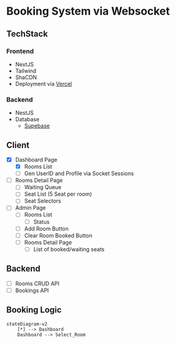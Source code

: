# Booking System via Websocket

## TechStack

### Frontend
- NextJS
- Tailwind
- ShaCDN
- Deployment via [Vercel](vercel.com)

### Backend
- NestJS
- Database
  - [Supebase](supabase.com)

## Client

- [x] Dashboard Page
  - [x] Rooms List
  - [ ] Gen UserID and Profile via Socket Sessions
- [ ] Rooms Detail Page
  - [ ] Waiting Queue
  - [ ] Seat List (5 Seat per room)
  - [ ] Seat Selectors
- [ ] Admin Page
  - [ ] Rooms List
    - [ ] Status
  - [ ] Add Room Button
  - [ ] Clear Room Booked Button
  - [ ] Rooms Detail Page
    - [ ] List of booked/waiting seats

## Backend

- [ ] Rooms CRUD API
- [ ] Bookings API

## Booking Logic

```mermaid
stateDiagram-v2
    [*] --> Dashboard
    Dashboard --> Select_Room

```